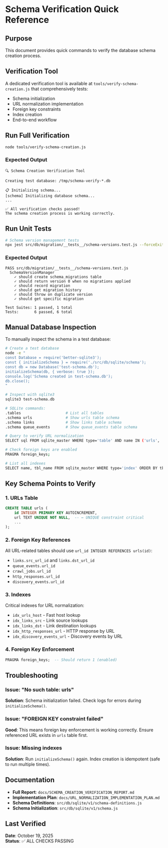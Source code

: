 # Schema Verification Quick Reference

## Purpose

This document provides quick commands to verify the database schema creation process.

## Verification Tool

A dedicated verification tool is available at `tools/verify-schema-creation.js` that comprehensively tests:
- Schema initialization
- URL normalization implementation
- Foreign key constraints
- Index creation
- End-to-end workflow

## Run Full Verification

```bash
node tools/verify-schema-creation.js
```

### Expected Output

```
🔍 Schema Creation Verification Tool

Creating test database: /tmp/schema-verify-*.db

📋 Initializing schema...
[schema] Initializing database schema...
...

✅ All verification checks passed!
The schema creation process is working correctly.
```

## Run Unit Tests

```bash
# Schema version management tests
npx jest src/db/migration/__tests__/schema-versions.test.js --forceExit
```

### Expected Output

```
PASS src/db/migration/__tests__/schema-versions.test.js
  SchemaVersionManager
    ✓ should create schema_migrations table
    ✓ should return version 0 when no migrations applied
    ✓ should record migration
    ✓ should get migration history
    ✓ should throw on duplicate version
    ✓ should get specific migration

Test Suites: 1 passed, 1 total
Tests:       6 passed, 6 total
```

## Manual Database Inspection

To manually inspect the schema in a test database:

```bash
# Create a test database
node -e "
const Database = require('better-sqlite3');
const { initializeSchema } = require('./src/db/sqlite/schema');
const db = new Database('test-schema.db');
initializeSchema(db, { verbose: true });
console.log('Schema created in test-schema.db');
db.close();
"

# Inspect with sqlite3
sqlite3 test-schema.db

# SQLite commands:
.tables                    # List all tables
.schema urls               # Show urls table schema
.schema links              # Show links table schema
.schema queue_events       # Show queue_events table schema

# Query to verify URL normalization
SELECT sql FROM sqlite_master WHERE type='table' AND name IN ('urls', 'links', 'queue_events', 'http_responses');

# Check foreign keys are enabled
PRAGMA foreign_keys;

# List all indexes
SELECT name, tbl_name FROM sqlite_master WHERE type='index' ORDER BY tbl_name;
```

## Key Schema Points to Verify

### 1. URLs Table
```sql
CREATE TABLE urls (
    id INTEGER PRIMARY KEY AUTOINCREMENT,
    url TEXT UNIQUE NOT NULL,  -- ← UNIQUE constraint critical
    ...
);
```

### 2. Foreign Key References
All URL-related tables should use `url_id INTEGER REFERENCES urls(id)`:
- `links.src_url_id` and `links.dst_url_id`
- `queue_events.url_id`
- `crawl_jobs.url_id`
- `http_responses.url_id`
- `discovery_events.url_id`

### 3. Indexes
Critical indexes for URL normalization:
- `idx_urls_host` - Fast host lookup
- `idx_links_src` - Link source lookups
- `idx_links_dst` - Link destination lookups
- `idx_http_responses_url` - HTTP response by URL
- `idx_discovery_events_url` - Discovery events by URL

### 4. Foreign Key Enforcement
```sql
PRAGMA foreign_keys;  -- Should return 1 (enabled)
```

## Troubleshooting

### Issue: "No such table: urls"
**Solution**: Schema initialization failed. Check logs for errors during `initializeSchema()`.

### Issue: "FOREIGN KEY constraint failed"
**Good**: This means foreign key enforcement is working correctly. Ensure referenced URL exists in `urls` table first.

### Issue: Missing indexes
**Solution**: Run `initializeSchema()` again. Index creation is idempotent (safe to run multiple times).

## Documentation

- **Full Report**: `docs/SCHEMA_CREATION_VERIFICATION_REPORT.md`
- **Implementation Plan**: `docs/URL_NORMALIZATION_IMPLEMENTATION_PLAN.md`
- **Schema Definitions**: `src/db/sqlite/v1/schema-definitions.js`
- **Schema Initialization**: `src/db/sqlite/v1/schema.js`

## Last Verified

**Date**: October 19, 2025  
**Status**: ✅ ALL CHECKS PASSING

